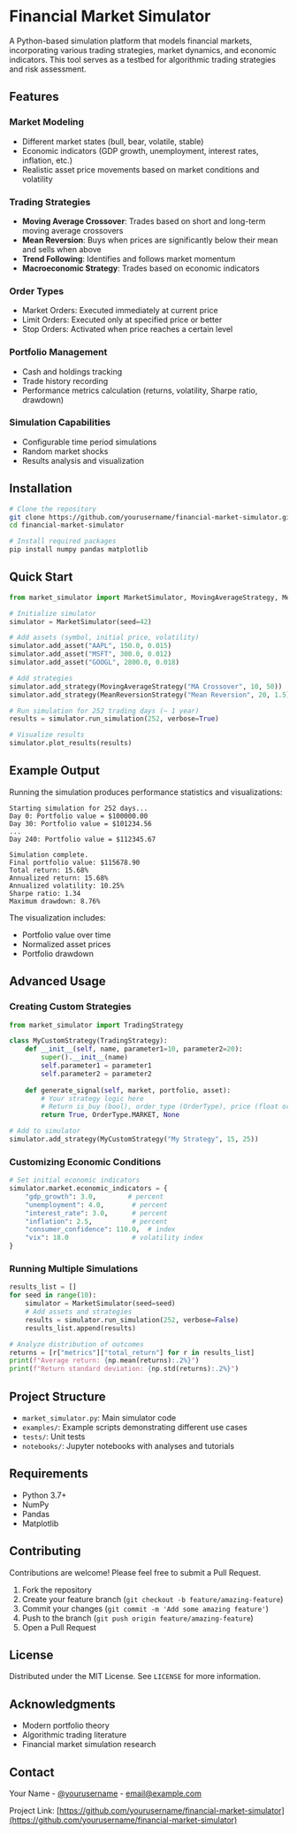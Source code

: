 # Financial Market Simulator

A Python-based simulation platform that models financial markets, incorporating various trading strategies, market dynamics, and economic indicators. This tool serves as a testbed for algorithmic trading strategies and risk assessment.

## Features

### Market Modeling
- Different market states (bull, bear, volatile, stable)
- Economic indicators (GDP growth, unemployment, interest rates, inflation, etc.)
- Realistic asset price movements based on market conditions and volatility

### Trading Strategies
- **Moving Average Crossover**: Trades based on short and long-term moving average crossovers
- **Mean Reversion**: Buys when prices are significantly below their mean and sells when above
- **Trend Following**: Identifies and follows market momentum
- **Macroeconomic Strategy**: Trades based on economic indicators

### Order Types
- Market Orders: Executed immediately at current price
- Limit Orders: Executed only at specified price or better
- Stop Orders: Activated when price reaches a certain level

### Portfolio Management
- Cash and holdings tracking
- Trade history recording
- Performance metrics calculation (returns, volatility, Sharpe ratio, drawdown)

### Simulation Capabilities
- Configurable time period simulations
- Random market shocks
- Results analysis and visualization

## Installation

```bash
# Clone the repository
git clone https://github.com/yourusername/financial-market-simulator.git
cd financial-market-simulator

# Install required packages
pip install numpy pandas matplotlib
```

## Quick Start

```python
from market_simulator import MarketSimulator, MovingAverageStrategy, MeanReversionStrategy

# Initialize simulator
simulator = MarketSimulator(seed=42)

# Add assets (symbol, initial price, volatility)
simulator.add_asset("AAPL", 150.0, 0.015)
simulator.add_asset("MSFT", 300.0, 0.012)
simulator.add_asset("GOOGL", 2800.0, 0.018)

# Add strategies
simulator.add_strategy(MovingAverageStrategy("MA Crossover", 10, 50))
simulator.add_strategy(MeanReversionStrategy("Mean Reversion", 20, 1.5))

# Run simulation for 252 trading days (~ 1 year)
results = simulator.run_simulation(252, verbose=True)

# Visualize results
simulator.plot_results(results)
```

## Example Output

Running the simulation produces performance statistics and visualizations:

```
Starting simulation for 252 days...
Day 0: Portfolio value = $100000.00
Day 30: Portfolio value = $101234.56
...
Day 240: Portfolio value = $112345.67

Simulation complete.
Final portfolio value: $115678.90
Total return: 15.68%
Annualized return: 15.68%
Annualized volatility: 10.25%
Sharpe ratio: 1.34
Maximum drawdown: 8.76%
```

The visualization includes:
- Portfolio value over time
- Normalized asset prices
- Portfolio drawdown

## Advanced Usage

### Creating Custom Strategies

```python
from market_simulator import TradingStrategy

class MyCustomStrategy(TradingStrategy):
    def __init__(self, name, parameter1=10, parameter2=20):
        super().__init__(name)
        self.parameter1 = parameter1
        self.parameter2 = parameter2
    
    def generate_signal(self, market, portfolio, asset):
        # Your strategy logic here
        # Return is_buy (bool), order_type (OrderType), price (float or None)
        return True, OrderType.MARKET, None

# Add to simulator
simulator.add_strategy(MyCustomStrategy("My Strategy", 15, 25))
```

### Customizing Economic Conditions

```python
# Set initial economic indicators
simulator.market.economic_indicators = {
    "gdp_growth": 3.0,        # percent
    "unemployment": 4.0,       # percent
    "interest_rate": 3.0,      # percent
    "inflation": 2.5,          # percent
    "consumer_confidence": 110.0,  # index
    "vix": 18.0                # volatility index
}
```

### Running Multiple Simulations

```python
results_list = []
for seed in range(10):
    simulator = MarketSimulator(seed=seed)
    # Add assets and strategies
    results = simulator.run_simulation(252, verbose=False)
    results_list.append(results)

# Analyze distribution of outcomes
returns = [r["metrics"]["total_return"] for r in results_list]
print(f"Average return: {np.mean(returns):.2%}")
print(f"Return standard deviation: {np.std(returns):.2%}")
```

## Project Structure

- `market_simulator.py`: Main simulator code
- `examples/`: Example scripts demonstrating different use cases
- `tests/`: Unit tests
- `notebooks/`: Jupyter notebooks with analyses and tutorials

## Requirements

- Python 3.7+
- NumPy
- Pandas
- Matplotlib

## Contributing

Contributions are welcome! Please feel free to submit a Pull Request.

1. Fork the repository
2. Create your feature branch (`git checkout -b feature/amazing-feature`)
3. Commit your changes (`git commit -m 'Add some amazing feature'`)
4. Push to the branch (`git push origin feature/amazing-feature`)
5. Open a Pull Request

## License

Distributed under the MIT License. See `LICENSE` for more information.

## Acknowledgments

- Modern portfolio theory
- Algorithmic trading literature
- Financial market simulation research

## Contact

Your Name - [@yourusername](https://twitter.com/yourusername) - email@example.com

Project Link: [https://github.com/yourusername/financial-market-simulator](https://github.com/yourusername/financial-market-simulator)
